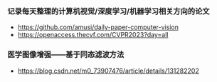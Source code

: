 
### 记录每天整理的计算机视觉/深度学习/机器学习相关方向的论文
- https://github.com/amusi/daily-paper-computer-vision
- https://openaccess.thecvf.com/CVPR2023?day=all

### 医学图像增强——基于同态滤波方法
- https://blog.csdn.net/m0_73907476/article/details/131282202
